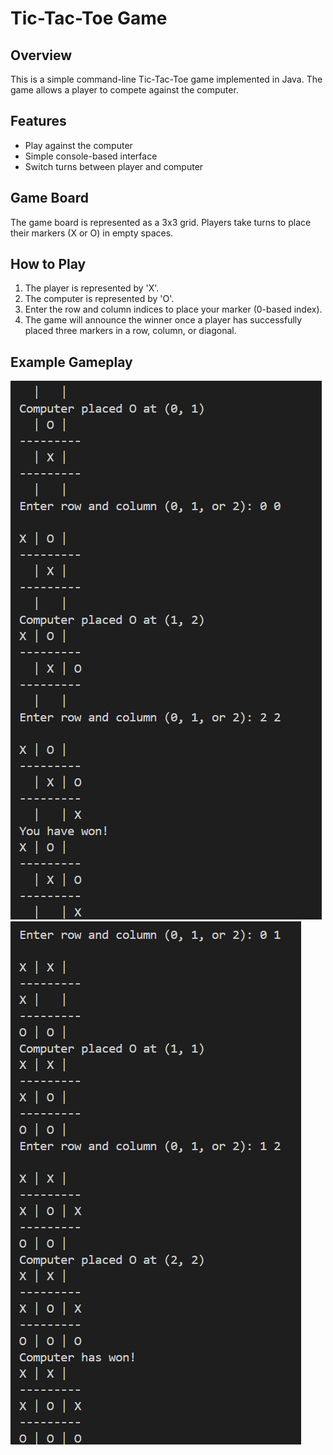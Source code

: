 # Tic-Tac-Toe Game

## Overview
This is a simple command-line Tic-Tac-Toe game implemented in Java. The game allows a player to compete against the computer.

## Features
- Play against the computer
- Simple console-based interface
- Switch turns between player and computer

## Game Board
The game board is represented as a 3x3 grid. Players take turns to place their markers (X or O) in empty spaces.

## How to Play
1. The player is represented by 'X'.
2. The computer is represented by 'O'.
3. Enter the row and column indices to place your marker (0-based index).
4. The game will announce the winner once a player has successfully placed three markers in a row, column, or diagonal.

## Example Gameplay
![](https://github.com/DilshanaRanawake/Java-tik-tac-toe/blob/main/Screenshots/Screenshot%202024-11-02%20181915.png)
![](https://github.com/DilshanaRanawake/Java-tik-tac-toe/blob/main/Screenshots/Screenshot%202024-11-02%20182024.png) 
